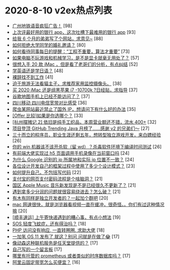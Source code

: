 # 2020-8-10 v2ex热点列表

+ [广州地铁语音疯狂广告！](https://www.v2ex.com/t/696958#reply98) [98]
+ [上次评最好用的银行 app，这次吐槽下最难用的银行 app](https://www.v2ex.com/t/697018#reply93) [93]
+ [给我 6 个月的弟弟写了个网站，求意见~](https://www.v2ex.com/t/697049#reply88) [88]
+ [如何拒绝大学同学的婚礼邀请？](https://www.v2ex.com/t/697047#reply80) [80]
+ [如何看待同事每日的提醒：“工程不重要，算法才重要”](https://www.v2ex.com/t/697051#reply73) [73]
+ [如果电脑不玩游戏和机械学习，是不是显卡就毫无用处了？](https://www.v2ex.com/t/696946#reply57) [57]
+ [很想入手 20 款 iMac ，但是看了老哥们的分析，有点纠结](https://www.v2ex.com/t/696975#reply52) [52]
+ [学英语还是学日语？](https://www.v2ex.com/t/697038#reply48) [48]
+ [裸辞找不到工作](https://www.v2ex.com/t/697123#reply41) [41]
+ [迫于旅游无法看猫主子，求推荐家用监控摄像头。](https://www.v2ex.com/t/697007#reply38) [38]
+ [买 2020 iMac 还是组黑苹果 i7 -10700k ?日经贴，求指导](https://www.v2ex.com/t/697120#reply37) [37]
+ [谷歌地图手机上已经不能访问了？](https://www.v2ex.com/t/697086#reply37) [37]
+ [四川移动 四川电信宽带对比感受](https://www.v2ex.com/t/696951#reply36) [36]
+ [爬虫某网站最近禁止了国外 IP，想请问下有什么好的办法](https://www.v2ex.com/t/696994#reply35) [35]
+ [[Offer 比较]如果是你选哪个？](https://www.v2ex.com/t/696973#reply33) [33]
+ [[杭州摆摊记 2] 依旧是纯手工织品，本周营业额还不错，流水 400+](https://www.v2ex.com/t/697033#reply32) [32]
+ [项目登顶 GitHub Trending Java 月榜了......感谢 v2 的兄弟们～](https://www.v2ex.com/t/696965#reply27) [27]
+ [三十而立的程序员，职业生涯还剩五年，想转型独立游戏开发，来白嫖经验](https://www.v2ex.com/t/697113#reply26) [26]
+ [你的 win 机器该不该开杀软（留 wd）？杀毒软件环境下编译时间测试](https://www.v2ex.com/t/697117#reply26) [26]
+ [有前端大佬实现过 h5 页面调用手机录像在当前窗口吗](https://www.v2ex.com/t/696955#reply24) [24]
+ [为什么 Google 识别的 ip 所属地和实际 ip 位置不一致？](https://www.v2ex.com/t/696989#reply24) [24]
+ [各位设计开发自己的框架过程中使用了多少个设计模式？](https://www.v2ex.com/t/696942#reply23) [23]
+ [如何提升自己，不包括写代码](https://www.v2ex.com/t/697101#reply22) [22]
+ [支付宝的网页支付密码流程是个啥脑洞？](https://www.v2ex.com/t/697094#reply21) [21]
+ [国区 Apple Music 音乐新发现是不是已经很久不更新了？](https://www.v2ex.com/t/696995#reply21) [21]
+ [遇到拿多少分润的问题就很容易绕进去？怎么破？](https://www.v2ex.com/t/697008#reply21) [21]
+ [有木有同样是独立开发者的？一起加个群吧](https://www.v2ex.com/t/696959#reply20) [20]
+ [mac 网速很快，就是浏览器看视频一直在缓冲，很奇怪。。你们有过这种情况嘛](https://www.v2ex.com/t/697041#reply20) [20]
+ [[顺丰速运] 上午寄快递遇到的糟心事，有点小想法](https://www.v2ex.com/t/697037#reply19) [19]
+ [SOS 轻度飞蚊症，还有得治吗？](https://www.v2ex.com/t/697183#reply18) [18]
+ [PHP 访问没有响应, 一直转圈圈. 求助大佬](https://www.v2ex.com/t/697059#reply18) [18]
+ [一加氢 OS 11 发布了 就这？别问 问就是在做了😂](https://www.v2ex.com/t/697122#reply17) [17]
+ [像动森这种联机服务是任天堂提供的？](https://www.v2ex.com/t/696998#reply17) [17]
+ [自己写的一个留言板](https://www.v2ex.com/t/697004#reply17) [17]
+ [哪里有托管的 prometheus 或者类似的时序数据库吗？](https://www.v2ex.com/t/697081#reply17) [17]
+ [阿里云固定带宽怎么买便宜？](https://www.v2ex.com/t/697118#reply16) [16]
